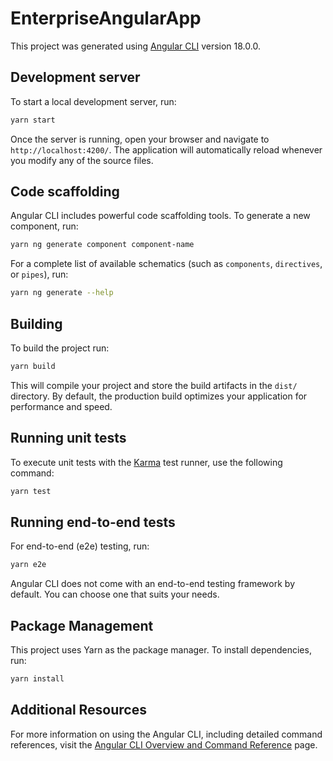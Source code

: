 # EnterpriseAngularApp

This project was generated using [Angular CLI](https://github.com/angular/angular-cli) version 18.0.0.

## Development server

To start a local development server, run:

```bash
yarn start
```

Once the server is running, open your browser and navigate to `http://localhost:4200/`. The application will automatically reload whenever you modify any of the source files.

## Code scaffolding

Angular CLI includes powerful code scaffolding tools. To generate a new component, run:

```bash
yarn ng generate component component-name
```

For a complete list of available schematics (such as `components`, `directives`, or `pipes`), run:

```bash
yarn ng generate --help
```

## Building

To build the project run:

```bash
yarn build
```

This will compile your project and store the build artifacts in the `dist/` directory. By default, the production build optimizes your application for performance and speed.

## Running unit tests

To execute unit tests with the [Karma](https://karma-runner.github.io) test runner, use the following command:

```bash
yarn test
```

## Running end-to-end tests

For end-to-end (e2e) testing, run:

```bash
yarn e2e
```

Angular CLI does not come with an end-to-end testing framework by default. You can choose one that suits your needs.

## Package Management

This project uses Yarn as the package manager. To install dependencies, run:

```bash
yarn install
```

## Additional Resources

For more information on using the Angular CLI, including detailed command references, visit the [Angular CLI Overview and Command Reference](https://angular.dev/tools/cli) page.
